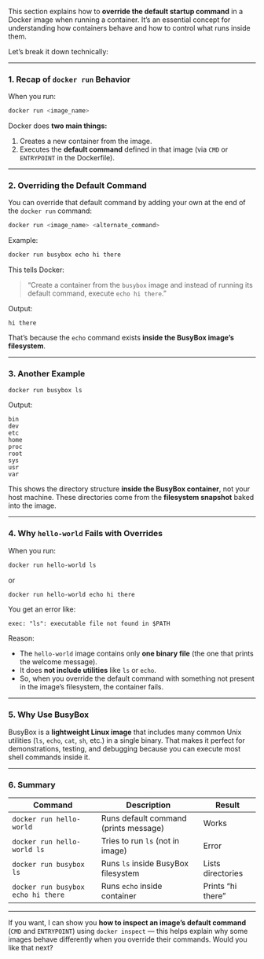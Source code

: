 This section explains how to **override the default startup command** in a Docker image when running a container. It’s an essential concept for understanding how containers behave and how to control what runs inside them.

Let’s break it down technically:

---

### **1. Recap of `docker run` Behavior**

When you run:

```bash
docker run <image_name>
```

Docker does **two main things:**

1. Creates a new container from the image.
2. Executes the **default command** defined in that image (via `CMD` or `ENTRYPOINT` in the Dockerfile).

---

### **2. Overriding the Default Command**

You can override that default command by adding your own at the end of the `docker run` command:

```bash
docker run <image_name> <alternate_command>
```

Example:

```bash
docker run busybox echo hi there
```

This tells Docker:

> “Create a container from the `busybox` image and instead of running its default command, execute `echo hi there`.”

Output:

```
hi there
```

That’s because the `echo` command exists **inside the BusyBox image’s filesystem**.

---

### **3. Another Example**

```bash
docker run busybox ls
```

Output:

```
bin
dev
etc
home
proc
root
sys
usr
var
```

This shows the directory structure **inside the BusyBox container**, not your host machine.
These directories come from the **filesystem snapshot** baked into the image.

---

### **4. Why `hello-world` Fails with Overrides**

When you run:

```bash
docker run hello-world ls
```

or

```bash
docker run hello-world echo hi there
```

You get an error like:

```
exec: "ls": executable file not found in $PATH
```

Reason:

* The `hello-world` image contains only **one binary file** (the one that prints the welcome message).
* It does **not include utilities** like `ls` or `echo`.
* So, when you override the default command with something not present in the image’s filesystem, the container fails.

---

### **5. Why Use BusyBox**

BusyBox is a **lightweight Linux image** that includes many common Unix utilities (`ls`, `echo`, `cat`, `sh`, etc.) in a single binary.
That makes it perfect for demonstrations, testing, and debugging because you can execute most shell commands inside it.

---

### **6. Summary**

| Command                            | Description                           | Result            |
| ---------------------------------- | ------------------------------------- | ----------------- |
| `docker run hello-world`           | Runs default command (prints message) | Works             |
| `docker run hello-world ls`        | Tries to run `ls` (not in image)      | Error             |
| `docker run busybox ls`            | Runs `ls` inside BusyBox filesystem   | Lists directories |
| `docker run busybox echo hi there` | Runs `echo` inside container          | Prints “hi there” |

---

If you want, I can show you **how to inspect an image’s default command** (`CMD` and `ENTRYPOINT`) using `docker inspect` — this helps explain why some images behave differently when you override their commands. Would you like that next?
